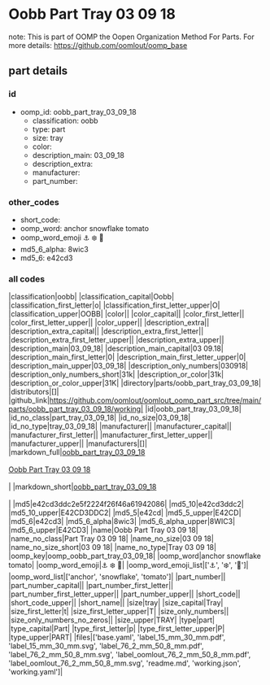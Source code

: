 # Oobb Part Tray 03 09 18  

note: This is part of OOMP the Oopen Organization Method For Parts. For more details: https://github.com/oomlout/oomp_base

##  part details





### id
* oomp_id: oobb_part_tray_03_09_18
  * classification: oobb
  * type: part
  * size: tray
  * color: 
  * description_main: 03_09_18
  * description_extra: 
  * manufacturer: 
  * part_number: 

### other_codes
* short_code: 
* oomp_word: anchor snowflake tomato
* oomp_word_emoji :anchor: :snowflake: :tomato:
* md5_6_alpha: 8wic3
* md5_6: e42cd3

### all codes 
|classification|oobb|
|classification_capital|Oobb|
|classification_first_letter|o|
|classification_first_letter_upper|O|
|classification_upper|OOBB|
|color||
|color_capital||
|color_first_letter||
|color_first_letter_upper||
|color_upper||
|description_extra||
|description_extra_capital||
|description_extra_first_letter||
|description_extra_first_letter_upper||
|description_extra_upper||
|description_main|03_09_18|
|description_main_capital|03 09.18|
|description_main_first_letter|0|
|description_main_first_letter_upper|0|
|description_main_upper|03_09_18|
|description_only_numbers|030918|
|description_only_numbers_short|31k|
|description_or_color|31k|
|description_or_color_upper|31K|
|directory|parts/oobb_part_tray_03_09_18|
|distributors|[]|
|github_link|https://github.com/oomlout/oomlout_oomp_part_src/tree/main/parts/oobb_part_tray_03_09_18/working|
|id|oobb_part_tray_03_09_18|
|id_no_class|part_tray_03_09_18|
|id_no_size|03_09_18|
|id_no_type|tray_03_09_18|
|manufacturer||
|manufacturer_capital||
|manufacturer_first_letter||
|manufacturer_first_letter_upper||
|manufacturer_upper||
|manufacturers|[]|
|markdown_full|[oobb_part_tray_03_09_18](https://github.com/oomlout/oomlout_oomp_part_src/tree/main/parts/oobb_part_tray_03_09_18/working)<br>[](https://github.com/oomlout/oomlout_oomp_part_src/tree/main/parts/oobb_part_tray_03_09_18/working)<br>[Oobb Part Tray 03 09 18](https://github.com/oomlout/oomlout_oomp_part_src/tree/main/parts/oobb_part_tray_03_09_18/working)<br><br>|
|markdown_short|[oobb_part_tray_03_09_18](https://github.com/oomlout/oomlout_oomp_part_src/tree/main/parts/oobb_part_tray_03_09_18/working)<br><br>|
|md5|e42cd3ddc2e5f2224f26f46a61942086|
|md5_10|e42cd3ddc2|
|md5_10_upper|E42CD3DDC2|
|md5_5|e42cd|
|md5_5_upper|E42CD|
|md5_6|e42cd3|
|md5_6_alpha|8wic3|
|md5_6_alpha_upper|8WIC3|
|md5_6_upper|E42CD3|
|name|Oobb Part Tray 03 09 18|
|name_no_class|Part Tray 03 09 18|
|name_no_size|03 09 18|
|name_no_size_short|03 09 18|
|name_no_type|Tray 03 09 18|
|oomp_key|oomp_oobb_part_tray_03_09_18|
|oomp_word|anchor snowflake tomato|
|oomp_word_emoji|:anchor: :snowflake: :tomato:|
|oomp_word_emoji_list|[':anchor:', ':snowflake:', ':tomato:']|
|oomp_word_list|['anchor', 'snowflake', 'tomato']|
|part_number||
|part_number_capital||
|part_number_first_letter||
|part_number_first_letter_upper||
|part_number_upper||
|short_code||
|short_code_upper||
|short_name||
|size|tray|
|size_capital|Tray|
|size_first_letter|t|
|size_first_letter_upper|T|
|size_only_numbers||
|size_only_numbers_no_zeros||
|size_upper|TRAY|
|type|part|
|type_capital|Part|
|type_first_letter|p|
|type_first_letter_upper|P|
|type_upper|PART|
|files|['base.yaml', 'label_15_mm_30_mm.pdf', 'label_15_mm_30_mm.svg', 'label_76_2_mm_50_8_mm.pdf', 'label_76_2_mm_50_8_mm.svg', 'label_oomlout_76_2_mm_50_8_mm.pdf', 'label_oomlout_76_2_mm_50_8_mm.svg', 'readme.md', 'working.json', 'working.yaml']|
